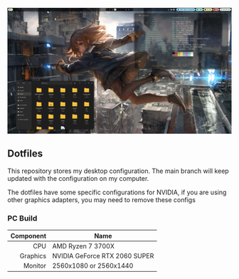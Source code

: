 ![Preview](screenshot.jpg)

## Dotfiles
This repository stores my desktop configuration. The main branch will keep updated with the configuration on my computer.

The dotfiles have some specific configurations for NVIDIA, if you are using other graphics adapters, you may need to remove these configs

### PC Build
| Component | Name |
| --------: | - |
| CPU | AMD Ryzen 7 3700X |
| Graphics | NVIDIA GeForce RTX 2060 SUPER |
| Monitor | 2560x1080 or 2560x1440 |
